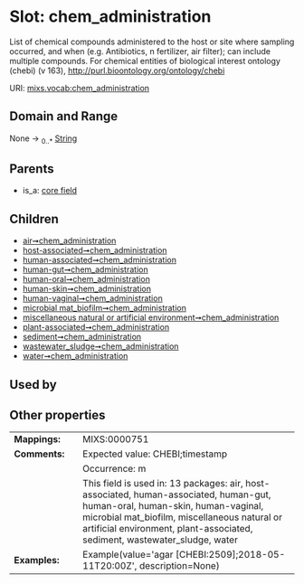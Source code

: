 
# Slot: chem_administration


List of chemical compounds administered to the host or site where sampling occurred, and when (e.g. Antibiotics, n fertilizer, air filter); can include multiple compounds. For chemical entities of biological interest ontology (chebi) (v 163), http://purl.bioontology.org/ontology/chebi

URI: [mixs.vocab:chem_administration](https://w3id.org/mixs/vocab/chem_administration)


## Domain and Range

None &#8594;  <sub>0..\*</sub> [String](types/String.md)

## Parents

 *  is_a: [core field](core_field.md)

## Children

 *  [air➞chem_administration](air_chem_administration.md)
 *  [host-associated➞chem_administration](host_associated_chem_administration.md)
 *  [human-associated➞chem_administration](human_associated_chem_administration.md)
 *  [human-gut➞chem_administration](human_gut_chem_administration.md)
 *  [human-oral➞chem_administration](human_oral_chem_administration.md)
 *  [human-skin➞chem_administration](human_skin_chem_administration.md)
 *  [human-vaginal➞chem_administration](human_vaginal_chem_administration.md)
 *  [microbial mat_biofilm➞chem_administration](microbial_mat_biofilm_chem_administration.md)
 *  [miscellaneous natural or artificial environment➞chem_administration](miscellaneous_natural_or_artificial_environment_chem_administration.md)
 *  [plant-associated➞chem_administration](plant_associated_chem_administration.md)
 *  [sediment➞chem_administration](sediment_chem_administration.md)
 *  [wastewater_sludge➞chem_administration](wastewater_sludge_chem_administration.md)
 *  [water➞chem_administration](water_chem_administration.md)

## Used by


## Other properties

|  |  |  |
| --- | --- | --- |
| **Mappings:** | | MIXS:0000751 |
| **Comments:** | | Expected value: CHEBI;timestamp |
|  | | Occurrence: m |
|  | | This field is used in: 13 packages: air, host-associated, human-associated, human-gut, human-oral, human-skin, human-vaginal, microbial mat_biofilm, miscellaneous natural or artificial environment, plant-associated, sediment, wastewater_sludge, water |
| **Examples:** | | Example(value='agar [CHEBI:2509];2018-05-11T20:00Z', description=None) |

